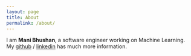 ```yaml
---
layout: page
title: About
permalink: /about/
---
```


I am **Mani Bhushan**, a software engineer working on Machine Learning.   
My [github](https://github.com/mbhushan) / [linkedin](https://www.linkedin.com/in/mbhushan/) has much more information.



